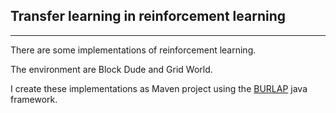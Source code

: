 ## Transfer learning in reinforcement learning
---
There are some implementations of reinforcement learning.

The environment are Block Dude and Grid World.

I create these implementations as Maven project using the [BURLAP](http://burlap.cs.brown.edu/index.html) java framework.




